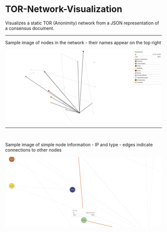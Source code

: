 # TOR-Network-Visualization

Visualizes a static TOR (Anonimity) network from a JSON representation of a consensus document.

<hr>

<html>
  <p>Sample image of nodes in the network - their names appear on the top right</p>
  <img src="TORNet_Visualization/assets/Capture1.JPG"></img>
  </br><hr></br>
  <p> Sample image of simple node information - IP and type - edges indicate connections to other nodes </p>
  <img src="TORNet_Visualization/assets/Capture2.png"> </img>
</html>  
